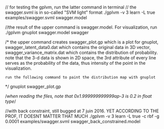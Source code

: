 //	for testing the gplvm, run the latter command in terminal
//	the swagger.svml is in so-called "SVM light" format
./gplvm -v 3 learn -L true examples/swagger.svml swagger.model

//the result of the upper command is swagger.model. For visualization, run
./gplvm gnuplot swagger.model swagger

/* 	the upper command creates swagger_plot.gp which is a plot for gnuplot,
	swagger_latent_data0.dat which contains the original data in 3D vector,
	swagger_variance_matrix.dat which contains the distribution of probability. 
	note that the 3-d data is shown in 2D space, the 3rd attribute of every line serves as the probability of the data, thus intensity of the point in the visualization.

	run the following command to paint the distribution map with gnuplot
*/
gnuplot swagger_plot.gp


/*when reading the files, note that 0x1.999999999999ap-3 is 0.2 in float type*/

//with back constraint, still bugged at 7 juin 2016. YET ACCORDING TO THE PROF, IT DOESNT MATTER THAT MUCH
./gplvm -v 3 learn -L true -c rbf -g 0.0001 examples/swagger.svml swagger_back_constrained.model

